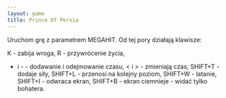 ```yaml
---
layout: game
title: Prince Of Persia
---
```


Uruchom grę z parametrem MEGAHIT. Od tej pory działają klawisze:

K       	- zabija wroga,
R       	- przywrócenie życia,
+ i -   	- dodawanie i odejmowanie czasu,
< i >   	- zmieniają czas,
SHIFT+T 	- dodaje siły,
SHIFT+L 	- przenosi na kolejny poziom,
SHIFT+W 	- latanie,
SHIFT+I 	- odwraca ekran,
SHIFT+B 	- ekran ciemnieje - widać tylko bohatera.
